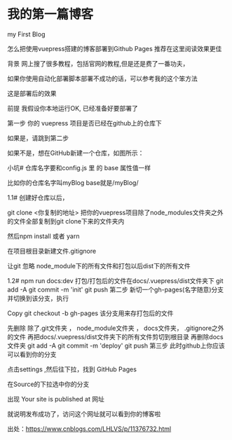 # 我的第一篇博客
<p style={{}}>my First Blog</p>

怎么把使用vuepress搭建的博客部署到Github Pages
推荐在这里阅读效果更佳

背景
网上搜了很多教程，包括官网的教程,但是还是费了一番功夫，

如果你使用自动化部署脚本部署不成功的话，可以参考我的这个笨方法

这是部署后的效果

前提
我假设你本地运行OK, 已经准备好要部署了

第一步
你的 vuepress 项目是否已经在github上的仓库下

如果是，请跳到第二步

如果不是，想在GitHub新建一个仓库，如图所示：



小坑#
仓库名字要和config.js 里 的 base 属性值一样


比如你的仓库名字叫myBlog
base就是/myBlog/

1.1#
创建好仓库以后，


git clone <你复制的地址>
把你的vuepress项目除了node_modules文件夹之外的文件全部复制到git clone下来的文件夹内

然后npm install 或者 yarn

在项目根目录新建文件.gitignore


让git 忽略 node_module下的所有文件和打包以后dist下的所有文件

1.2#
npm run docs:dev 打包/打包后的文件在docs/.vuepress/dist文件夹下
git add -A
git commit -m 'init'
git push
第二步
新切一个gh-pages(名字随意)分支并切换到该分支，执行

Copy
git checkout -b gh-pages
该分支用来存打包后的文件

先删除 除了.git文件夹 ， node_module文件夹 ， docs文件夹， .gitignore之外的文件
再把docs/.vuepress/dist文件夹下的所有文件剪切到根目录
再删除docs文件夹
git add -A
git commit -m 'deploy'
git push
第三步
此时github上你应该可以看到你的分支


点击settings ,然后往下拉，找到 GitHub Pages



在Source的下拉选中你的分支

出现 Your site is published at 网址

就说明发布成功了，访问这个网址就可以看到你的博客啦


出处：https://www.cnblogs.com/LHLVS/p/11376732.html

